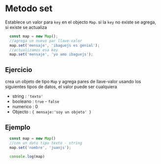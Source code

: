 # Metodo set

Establece un valor para `key` en el objecto `Map`. si la `key` no existe se agrega, si existe se actualiza

```js 
  const map = new Map();
  //agrega un nuevo par llave-valor
  map.set('mensaje', 'ibaguejs es genial');
  //actualizamos esa key
  map.set('mensaje', 'yo amo ibaguejs');
```

## Ejercicio
crea un objeto de tipo `Map` y agrega pares de llave-valor usando los siguientes tipos de datos, el valor puede ser cualquiera
  - string : `'texto'`
  - booleano : `true`  - `false`
  - numerico : 0 
  - Objecto : `{ mensaje:'soy un objeto' }`

  ## Ejemplo
  ```js
    const map = new Map()
    //con un dato tipo texto - string
    map.set('nombre', 'juanjs');

    console.log(map)
  ```
